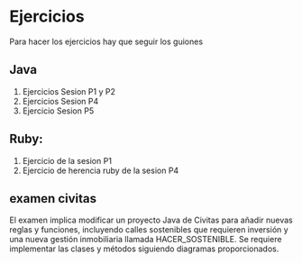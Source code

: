 
# Ejercicios
Para hacer los ejercicios hay que seguir los guiones

## Java 
1. Ejercicios Sesion P1 y P2
2. Ejercicios Sesion P4
3. Ejercicio Sesion P5

## Ruby:
1. Ejercicio de la sesion P1
2. Ejercicio de herencia ruby de la sesion P4

## examen civitas
El examen implica modificar un proyecto Java de Civitas para añadir nuevas reglas y funciones, incluyendo calles sostenibles que requieren inversión y una nueva gestión inmobiliaria llamada HACER_SOSTENIBLE. Se requiere implementar las clases y métodos siguiendo diagramas proporcionados.